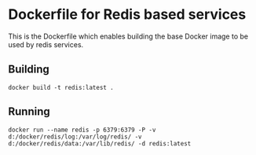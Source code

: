# Dockerfile for Redis based services

This is the Dockerfile which enables building the base Docker image
to be used by redis services.

## Building

```
docker build -t redis:latest .

```


## Running

```
docker run --name redis -p 6379:6379 -P -v d:/docker/redis/log:/var/log/redis/ -v d:/docker/redis/data:/var/lib/redis/ -d redis:latest

```
